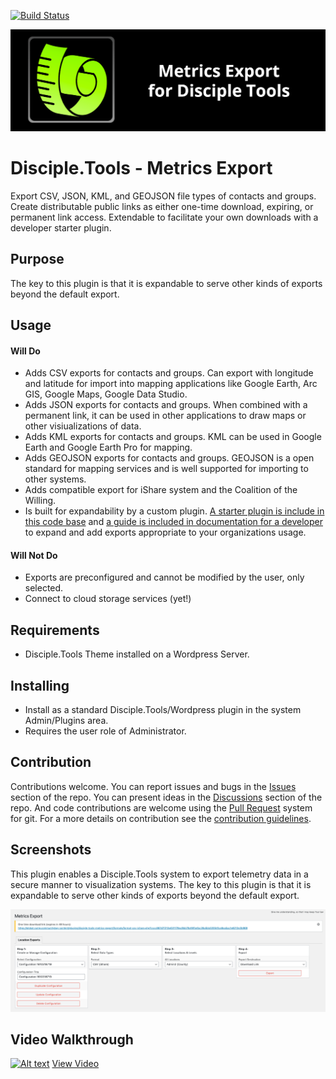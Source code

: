 [![Build Status](https://travis-ci.com/DiscipleTools/disciple-tools-metrics-export.svg?branch=master)](https://travis-ci.com/DiscipleTools/disciple-tools-metrics-export)

![Plugin Banner](https://raw.githubusercontent.com/DiscipleTools/disciple-tools-metrics-export/master/documentation/metrics-export-banner.png)
# Disciple.Tools - Metrics Export

Export CSV, JSON, KML, and GEOJSON file types of contacts and groups. Create distributable public links as either one-time download, expiring, or permanent link access. Extendable to facilitate your own downloads with a developer starter plugin.

## Purpose

The key to this plugin is that it is expandable to serve other kinds of exports beyond the default export.

## Usage
#### Will Do

- Adds CSV exports for contacts and groups. Can export with longitude and latitude for import into mapping applications like Google Earth, Arc GIS, Google Maps, Google Data Studio.
- Adds JSON exports for contacts and groups. When combined with a permanent link, it can be used in other applications to draw maps or other visiualizations of data.
- Adds KML exports for contacts and groups. KML can be used in Google Earth and Google Earth Pro for mapping.
- Adds GEOJSON exports for contacts and groups. GEOJSON is a open standard for mapping services and is well supported for importing to other systems.
- Adds compatible export for iShare system and the Coalition of the Willing.
- Is built for expandability by a custom plugin. [A starter plugin is include in this code base](https://github.com/DiscipleTools/disciple-tools-metrics-export/tree/master/plugin-extension-template) and [a guide is included in documentation for a developer](https://github.com/DiscipleTools/disciple-tools-metrics-export/wiki/Developer-Guide) to expand and add exports appropriate to your organizations usage.

#### Will Not Do

- Exports are preconfigured and cannot be modified by the user, only selected.
- Connect to cloud storage services (yet!)

## Requirements

- Disciple.Tools Theme installed on a Wordpress Server.

## Installing

- Install as a standard Disciple.Tools/Wordpress plugin in the system Admin/Plugins area.
- Requires the user role of Administrator.

## Contribution

Contributions welcome. You can report issues and bugs in the
[Issues](https://github.com/DiscipleTools/disciple-tools-metrics-export/issues) section of the repo. You can present ideas
in the [Discussions](https://github.com/DiscipleTools/disciple-tools-metrics-export/discussions) section of the repo. And
code contributions are welcome using the [Pull Request](https://github.com/DiscipleTools/disciple-tools-metrics-export/pulls)
system for git. For a more details on contribution see the
[contribution guidelines](https://github.com/DiscipleTools/disciple-tools-metrics-export/blob/master/CONTRIBUTING.md).


## Screenshots

This plugin enables a Disciple.Tools system to export telemetry data in a secure manner to visualization systems. The key to this plugin is that it is expandable to serve other kinds of exports beyond the default export.

![one time link](https://raw.githubusercontent.com/DiscipleTools/disciple-tools-metrics-export/master/documentation/metrics-export-one-time-link.png)

## Video Walkthrough

[![Alt text](https://img.youtube.com/vi/ylYhsEUYQwc/maxresdefault.jpg)](https://www.youtube.com/watch?v=ylYhsEUYQwc)
[View Video](https://www.youtube.com/watch?v=ylYhsEUYQwc)
